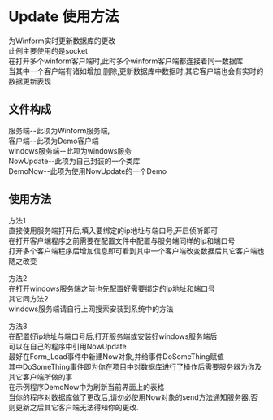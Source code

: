 # Update 使用方法
为Winform实时更新数据库的更改<br>
此例主要使用的是socket<br>
在打开多个winform客户端时,此时多个winform客户端都连接着同一数据库<br>
当其中一个客户端有诸如增加,删除,更新数据库中数据时,其它客户端也会有实时的数据更新表现<br>


文件构成
-------

服务端--此项为Winform服务端,<br>
客户端--此项为Demo客户端<br>
windows服务端--此项为windows服务<br>
NowUpdate--此项为自己封装的一个类库<br>
DemoNow--此项为使用NowUpdate的一个Demo<br>

使用方法
-------

方法1<br>
直接使用服务端打开后,填入要绑定的ip地址与端口号,开启侦听即可<br>
在打开客户端程序之前需要在配置文件中配置与服务端同样的ip和端口号<br>
打开多个客户端程序后增加信息即可看到其中一个客户端改变数据后其它客户端也随之改变<br>

方法2<br>
在打开windows服务端之前也先配置好需要绑定的ip地址和端口号<br>
其它同方法2<br>
windows服务端请自行上网搜索安装到系统中的方法<br>

方法3<br>
在配置好ip地址与端口号后,打开服务端或安装好windows服务端后<br>
可以在自己的程序中引用NowUpdate<br>
最好在Form_Load事件中新建Now对象,并给事件DoSomeThing赋值<br>
其中DoSomeThing事件即为你在项目中对数据库进行了操作后需要服务器为你及其它客户端所做的事<br>
在示例程序DemoNow中为刷新当前界面上的表格<br>
当你的程序对数据库做了更改后,请勿必使用Now对象的send方法通知服务器,否则更新之后其它客户端无法得知你的更改.

